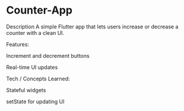 # Counter-App
Description
A simple Flutter app that lets users increase or decrease a counter with a clean UI.

Features:

Increment and decrement buttons

Real-time UI updates


Tech / Concepts Learned:

Stateful widgets

setState for updating UI
